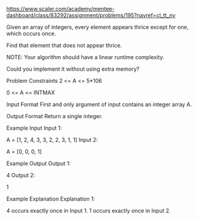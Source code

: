 https://www.scaler.com/academy/mentee-dashboard/class/83292/assignment/problems/195?navref=cl_tt_nv

Given an array of integers, every element appears thrice except for one, which occurs once.

Find that element that does not appear thrice.

NOTE: Your algorithm should have a linear runtime complexity.

Could you implement it without using extra memory?

Problem Constraints
2 <= A <= 5\*106

0 <= A <= INTMAX

Input Format
First and only argument of input contains an integer array A.

Output Format
Return a single integer.

Example Input
Input 1:

A = [1, 2, 4, 3, 3, 2, 2, 3, 1, 1]
Input 2:

A = [0, 0, 0, 1]

Example Output
Output 1:

4
Output 2:

1

Example Explanation
Explanation 1:

4 occurs exactly once in Input 1.
1 occurs exactly once in Input 2.
